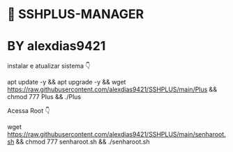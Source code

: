 # 🤖 SSHPLUS-MANAGER 
# BY alexdias9421



instalar e atualizar sistema 👇

apt update -y && apt upgrade -y && wget https://raw.githubusercontent.com/alexdias9421/SSHPLUS/main/Plus && chmod 777 Plus && ./Plus



Acessa Root 👇

wget https://raw.githubusercontent.com/alexdias9421/SSHPLUS/main/senharoot.sh && chmod 777 senharoot.sh && ./senharoot.sh


